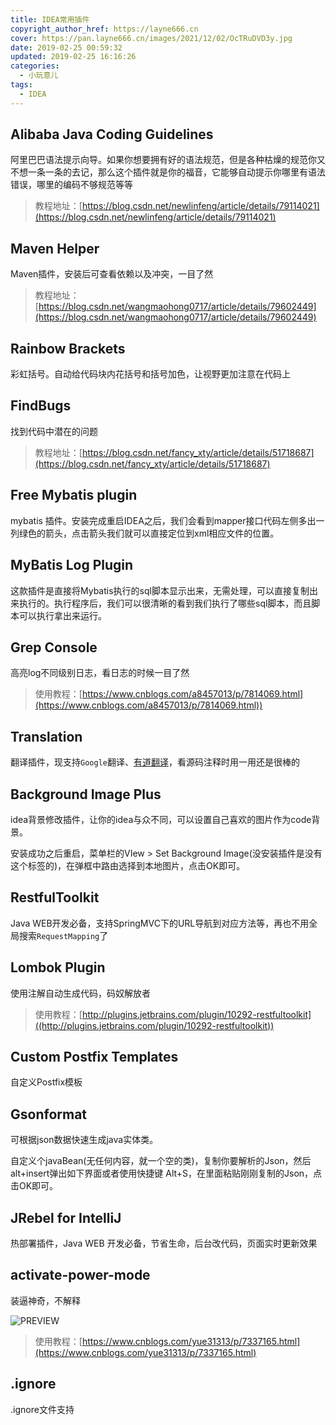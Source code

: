 ```yaml
---
title: IDEA常用插件
copyright_author_href: https://layne666.cn
cover: https://pan.layne666.cn/images/2021/12/02/OcTRuDVD3y.jpg
date: 2019-02-25 00:59:32
updated: 2019-02-25 16:16:26
categories: 
  - 小玩意儿
tags: 
  - IDEA
---
```


## Alibaba Java Coding Guidelines

阿里巴巴语法提示向导。如果你想要拥有好的语法规范，但是各种枯燥的规范你又不想一条一条的去记，那么这个插件就是你的福音，它能够自动提示你哪里有语法错误，哪里的编码不够规范等等
>教程地址：[https://blog.csdn.net/newlinfeng/article/details/79114021](https://blog.csdn.net/newlinfeng/article/details/79114021)

## Maven Helper

Maven插件，安装后可查看依赖以及冲突，一目了然
>教程地址：[https://blog.csdn.net/wangmaohong0717/article/details/79602449](https://blog.csdn.net/wangmaohong0717/article/details/79602449)

## Rainbow Brackets

彩虹括号。自动给代码块内花括号和括号加色，让视野更加注意在代码上

## FindBugs

找到代码中潜在的问题
>教程地址：[https://blog.csdn.net/fancy_xty/article/details/51718687](https://blog.csdn.net/fancy_xty/article/details/51718687)

## Free Mybatis plugin
mybatis 插件。安装完成重启IDEA之后，我们会看到mapper接口代码左侧多出一列绿色的箭头，点击箭头我们就可以直接定位到xml相应文件的位置。

## MyBatis Log Plugin

这款插件是直接将Mybatis执行的sql脚本显示出来，无需处理，可以直接复制出来执行的。执行程序后，我们可以很清晰的看到我们执行了哪些sql脚本，而且脚本可以执行拿出来运行。

## Grep Console

高亮log不同级别日志，看日志的时候一目了然
> 使用教程：[https://www.cnblogs.com/a8457013/p/7814069.html](https://www.cnblogs.com/a8457013/p/7814069.html))

## Translation

翻译插件，现支持`Google`翻译、[有道翻译](https://www.baidu.com/s?wd=%E6%9C%89%E9%81%93%E7%BF%BB%E8%AF%91&tn=24004469_oem_dg&rsv_dl=gh_pl_sl_csd)，看源码注释时用一用还是很棒的

## Background Image Plus

idea背景修改插件，让你的idea与众不同，可以设置自己喜欢的图片作为code背景。

安装成功之后重启，菜单栏的VIew > Set Background Image(没安装插件是没有这个标签的)，在弹框中路由选择到本地图片，点击OK即可。

## RestfulToolkit

Java WEB开发必备，支持SpringMVC下的URL导航到对应方法等，再也不用全局搜索`RequestMapping`了

## Lombok Plugin

使用注解自动生成代码，码奴解放者
> 使用教程：[http://plugins.jetbrains.com/plugin/10292-restfultoolkit]((http://plugins.jetbrains.com/plugin/10292-restfultoolkit))

## Custom Postfix Templates

自定义Postfix模板

## Gsonformat

可根据json数据快速生成java实体类。

自定义个javaBean(无任何内容，就一个空的类)，复制你要解析的Json，然后alt+insert弹出如下界面或者使用快捷键 Alt+S，在里面粘贴刚刚复制的Json，点击OK即可。

## JRebel for IntelliJ

热部署插件，Java WEB 开发必备，节省生命，后台改代码，页面实时更新效果

## activate-power-mode

装逼神奇，不解释

<img src="https://github.com/ViceFantasyPlace/activate-power-mode/raw/master/ActivatePowerModePreview.gif?raw=true" alt="PREVIEW">

>使用教程：[https://www.cnblogs.com/yue31313/p/7337165.html](https://www.cnblogs.com/yue31313/p/7337165.html)

## .ignore
.ignore文件支持